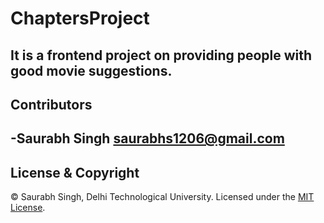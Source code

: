 # ChaptersProject
It is a frontend project on providing people with good movie suggestions.
---
## Contributors
-Saurabh Singh <saurabhs1206@gmail.com>
---
## License & Copyright
© Saurabh Singh, Delhi Technological University.
Licensed under the [MIT License](LICENSE).
